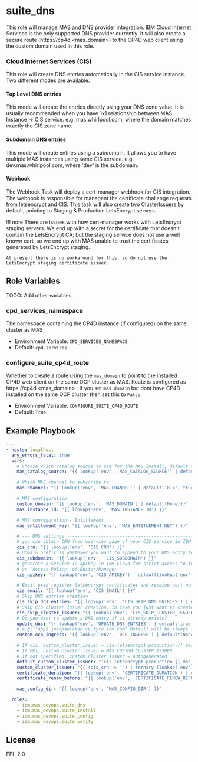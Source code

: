 suite_dns
=========

This role will manage MAS and DNS provider integration.  IBM Cloud Internet Services is the only supported DNS provider currently. It will also create a secure route (https://cp4d.<mas_domain>) to the CP4D web client using the custom domain used in this role.

### Cloud Internet Services (CIS)
This role will create DNS entries automatically in the CIS service instance.  Two different modes are available:

#### Top Level DNS entries
This mode will create the entries directly using your DNS zone value. It is usually recommended when you have 1x1 relationship between MAS Instance -> CIS service. e.g: mas.whirlpool.com, where the domain matches exactly the CIS zone name.

#### Subdomain DNS entries
This mode will create entries using a subdomain. It allows you to have multiple MAS instances using same CIS service. e.g: dev.mas.whirlpool.com, where 'dev' is the subdomain.

#### Webhook
The Webhook Task will deploy a cert-manager webhook for CIS integration.  The webhook is responsible for managent the certificate challenge requests from letsencrypt and CIS.  This task will also create two ClusterIssuers by default, pointing to Staging & Production LetsEncrypt servers.

!!! note
    There are issues with how cert-manager works with LetsEncrypt staging servers. We end up with a secret for the certificate that doesn't contain the LetsEncrypt CA; but the staging service does not use a well known cert, so we end up with MAS unable to trust the certificates generated by LetsEncrypt staging.

    At present there is no workaround for this, so do not use the LetsEncrypt staging certificate issuer.


Role Variables
--------------

TODO: Add other variables

### cpd_services_namespace
The namespace containing the CP4D instance (if configured) on the same cluster as MAS

- Environment Variable: `CPD_SERVICES_NAMESPACE`
- Default: `cpd-services`
  
### configure_suite_cp4d_route
Whether to create a route using the `mas_domain` to point to the installed CP4D web client on the same OCP cluster as MAS. Route is configured as https://cp4d.<mas_domain> . If you set `mas_domain` but dont have CP4D installed on the same OCP cluster then set this to `False`.

- Environment Variable: `CONFIGURE_SUITE_CP4D_ROUTE`
- Default: `True`


Example Playbook
----------------

```yaml
---
- hosts: localhost
  any_errors_fatal: true
  vars:
    # Choose which catalog source to use for the MAS install, default to the IBM operator catalog
    mas_catalog_source: "{{ lookup('env', 'MAS_CATALOG_SOURCE') | default('ibm-operator-catalog', true) }}"

    # Which MAS channel to subscribe to
    mas_channel: "{{ lookup('env', 'MAS_CHANNEL') | default('8.x', true) }}"

    # MAS configuration
    custom_domain: "{{ lookup('env', 'MAS_DOMAIN') | default(None)}}"
    mas_instance_id: "{{ lookup('env', 'MAS_INSTANCE_ID') }}"

    # MAS configuration - Entitlement
    mas_entitlement_key: "{{ lookup('env', 'MAS_ENTITLEMENT_KEY') }}"

    # --- DNS settings ----------------------------------------------------------------------------------------
    # you can obtain CRN from overview page of your CIS service in IBM Cloud
    cis_crn: "{{ lookup('env', 'CIS_CRN') }}"
    # Domain prefix is whatever you want to append to your DNS entry to make it unique
    cis_subdomain: "{{ lookup('env', 'CIS_SUBDOMAIN') }}"
    # generate a Service ID apikey in IBM Cloud for strict access to the 'Internet Services` service with
    # an 'Access Policy' of Editor/Manager
    cis_apikey: "{{ lookup('env', 'CIS_APIKEY') | default(lookup('env', 'IBMCLOUD_APIKEY'), true) }}"

    # Email used register letsencrypt certificates and receive cert notifications
    cis_email: "{{ lookup('env', 'CIS_EMAIL') }}"
    # Skip DNS entries creation
    cis_skip_dns_entries: "{{ lookup('env', 'CIS_SKIP_DNS_ENTRIES') | default(false, true) }}"
    # Skip CIS cluster issuer creation, in case you just want to create the DNS entries
    cis_skip_cluster_issuer: "{{ lookup('env', 'CIS_SKIP_CLUSTER_ISSUER') | default(false, true) }}"
    # Do you want to update a DNS entry if it already exists?
    update_dns: "{{ lookup('env', 'UPDATE_DNS_ENTRIES') | default(true, true) }}"
    # e.g: "apps.joaopauloksn.cp.fyre.ibm.com" Default will be always from cluster ingress CR.
    custom_ocp_ingress: "{{ lookup('env', 'OCP_INGRESS') | default(None, true)}}"

    # If cis, custom_cluster_issuer = cis-letsencrypt-production-{{ mas_instance_id }}
    # If PKI, custom_cluster_issuer = MAS_CUSTOM_CLUSTER_ISSUER
    # If not specified, custom_cluster_issuer = autogenerated
    default_custom_cluster_issuer: "'cis-letsencrypt-production-{{ mas_instance_id }}"
    custom_cluster_issuer: "{{ (cis_crn != '') | ternary (lookup('env', 'MAS_CUSTOM_CLUSTER_ISSUER') | default(default_custom_cluster_issuer, true), lookup('env', 'MAS_CUSTOM_CLUSTER_ISSUER') | default(None, true)) }}"
    certificate_duration: "{{ lookup('env', 'CERTIFICATE_DURATION') | default('8760h0m0s', true) }}"
    certificate_renew_before: "{{ lookup('env', 'CERTIFICATE_RENEW_BEFORE') | default('720h0m0s', true) }}"

    mas_config_dir: "{{ lookup('env', 'MAS_CONFIG_DIR') }}"

  roles:
    - ibm.mas_devops.suite_dns
    - ibm.mas_devops.suite_install
    - ibm.mas_devops.suite_config
    - ibm.mas_devops.suite_verify
```

License
-------

EPL-2.0
